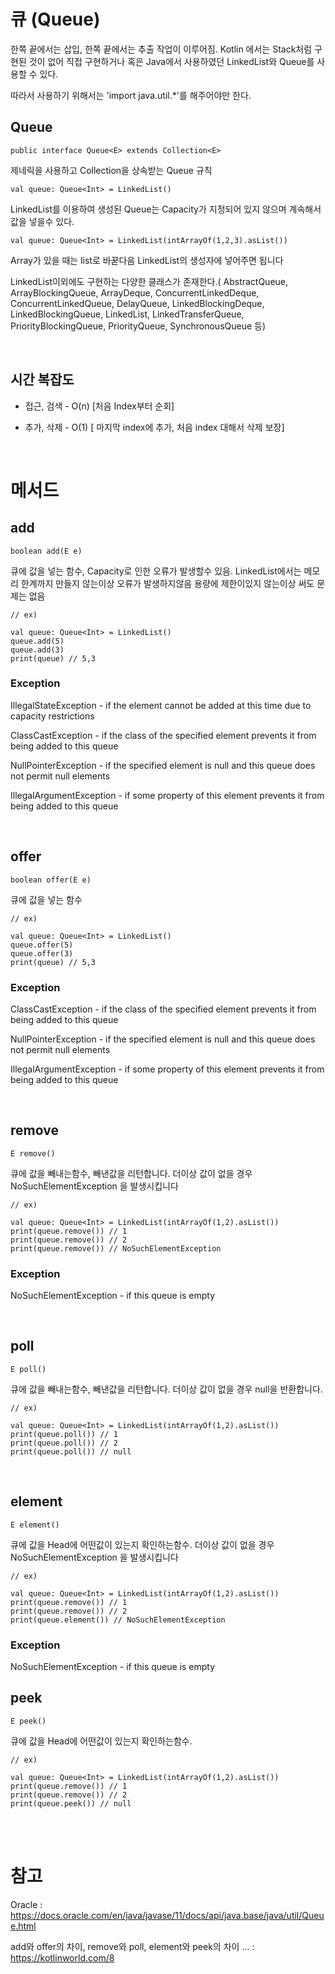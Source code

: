 # 큐 (Queue)

한쪽 끝에서는 삽입, 한쪽 끝에서는 추출 작업이 이루어짐.
Kotlin 에서는 Stack처럼 구현된 것이 없어 직접 구현하거나 혹은 Java에서 사용하였던 LinkedList와 Queue를 사용할 수 있다.

따라서 사용하기 위해서는 'import java.util.\*'를 해주어야만 한다.

## Queue

    public interface Queue<E> extends Collection<E>

제네릭을 사용하고 Collection을 상속받는 Queue 규칙

    val queue: Queue<Int> = LinkedList()

LinkedList를 이용하여 생성된 Queue는 Capacity가 지정되어 있지 않으며 계속해서 값을 넣을수 있다.

    val queue: Queue<Int> = LinkedList(intArrayOf(1,2,3).asList())

Array가 있을 때는 list로 바꾿다음 LinkedList의 생성자에 넣어주면 됩니다

LinkedList이외에도 구현하는 다양한 클래스가 존재한다.( AbstractQueue, ArrayBlockingQueue, ArrayDeque, ConcurrentLinkedDeque, ConcurrentLinkedQueue, DelayQueue, LinkedBlockingDeque, LinkedBlockingQueue, LinkedList, LinkedTransferQueue, PriorityBlockingQueue, PriorityQueue, SynchronousQueue 등)

</br>

## 시간 복잡도

- 접근, 검색 - O(n) [처음 Index부터 순회]

- 추가, 삭제 - O(1) [ 마지막 index에 추가, 처음 index 대해서 삭제 보장]

</br>

# 메서드

## add

    boolean add​(E e)

큐에 값을 넣는 함수, Capacity로 인한 오류가 발생할수 있음. LinkedList에서는 메모리 한계까지 만들지 않는이상 오류가 발생하지않음 용량에 제한이있지 않는이상 써도 문제는 없음

    // ex)

    val queue: Queue<Int> = LinkedList()
    queue.add(5)
    queue.add(3)
    print(queue) // 5,3

### Exception

IllegalStateException - if the element cannot be added at this time due to capacity restrictions

ClassCastException - if the class of the specified element prevents it from being added to this queue

NullPointerException - if the specified element is null and this queue does not permit null elements

IllegalArgumentException - if some property of this element prevents it from being added to this queue

</br>

## offer

    boolean offer​(E e)

큐에 값을 넣는 함수

    // ex)

    val queue: Queue<Int> = LinkedList()
    queue.offer(5)
    queue.offer(3)
    print(queue) // 5,3

### Exception

ClassCastException - if the class of the specified element prevents it from being added to this queue

NullPointerException - if the specified element is null and this queue does not permit null elements

IllegalArgumentException - if some property of this element prevents it from being added to this queue

</br>

## remove

    E remove()

큐에 값을 빼내는함수, 빼낸값을 리턴합니다. 더이상 값이 없을 경우 NoSuchElementException 을 발생시킵니다

    // ex)

    val queue: Queue<Int> = LinkedList(intArrayOf(1,2).asList())
    print(queue.remove()) // 1
    print(queue.remove()) // 2
    print(queue.remove()) // NoSuchElementException

### Exception

NoSuchElementException - if this queue is empty

</br>

## poll

    E poll()

큐에 값을 빼내는함수, 빼낸값을 리턴합니다. 더이상 값이 없을 경우 null을 반환합니다.

    // ex)

    val queue: Queue<Int> = LinkedList(intArrayOf(1,2).asList())
    print(queue.poll()) // 1
    print(queue.poll()) // 2
    print(queue.poll()) // null

</br>

## element

    E element()

큐에 값을 Head에 어떤값이 있는지 확인하는함수. 더이상 값이 없을 경우 NoSuchElementException 을 발생시킵니다

    // ex)

    val queue: Queue<Int> = LinkedList(intArrayOf(1,2).asList())
    print(queue.remove()) // 1
    print(queue.remove()) // 2
    print(queue.element()) // NoSuchElementException

### Exception

NoSuchElementException - if this queue is empty

## peek

    E peek()

큐에 값을 Head에 어떤값이 있는지 확인하는함수.

    // ex)

    val queue: Queue<Int> = LinkedList(intArrayOf(1,2).asList())
    print(queue.remove()) // 1
    print(queue.remove()) // 2
    print(queue.peek()) // null

<br/><br/>

# 참고

Oracle : https://docs.oracle.com/en/java/javase/11/docs/api/java.base/java/util/Queue.html

add와 offer의 차이, remove와 poll, element와 peek의 차이 ... : https://kotlinworld.com/8
